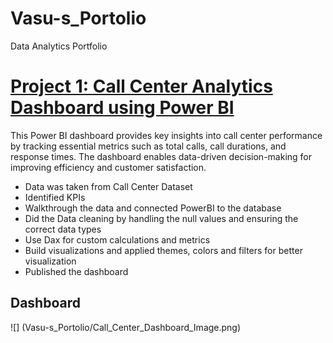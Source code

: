 # Vasu-s_Portolio
Data Analytics Portfolio

# [Project 1: Call Center Analytics Dashboard using Power BI](https://github.com/Vasu-Vinaik123/Vasu-s_Portolio.git)
This Power BI dashboard provides key insights into call center performance by tracking essential metrics such as total calls, call durations, and response times. The dashboard enables data-driven decision-making for improving efficiency and customer satisfaction.

* Data was taken from Call Center Dataset
* Identified KPIs
* Walkthrough the data and connected PowerBI to the database
* Did the Data cleaning by handling the null values and ensuring the correct data types
* Use Dax for custom calculations and metrics
* Build visualizations and applied themes, colors and filters for better visualization
* Published the dashboard
## Dashboard
![] (Vasu-s_Portolio/Call_Center_Dashboard_Image.png)
